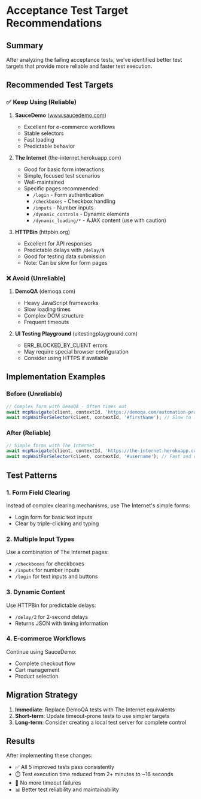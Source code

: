 # Acceptance Test Target Recommendations

## Summary

After analyzing the failing acceptance tests, we've identified better test targets that provide more
reliable and faster test execution.

## Recommended Test Targets

### ✅ Keep Using (Reliable)

1. **SauceDemo** (www.saucedemo.com)
   - Excellent for e-commerce workflows
   - Stable selectors
   - Fast loading
   - Predictable behavior

2. **The Internet** (the-internet.herokuapp.com)
   - Good for basic form interactions
   - Simple, focused test scenarios
   - Well-maintained
   - Specific pages recommended:
     - `/login` - Form authentication
     - `/checkboxes` - Checkbox handling
     - `/inputs` - Number inputs
     - `/dynamic_controls` - Dynamic elements
     - `/dynamic_loading/*` - AJAX content (use with caution)

3. **HTTPBin** (httpbin.org)
   - Excellent for API responses
   - Predictable delays with `/delay/N`
   - Good for testing data submission
   - Note: Can be slow for form pages

### ❌ Avoid (Unreliable)

1. **DemoQA** (demoqa.com)
   - Heavy JavaScript frameworks
   - Slow loading times
   - Complex DOM structure
   - Frequent timeouts

2. **UI Testing Playground** (uitestingplayground.com)
   - ERR_BLOCKED_BY_CLIENT errors
   - May require special browser configuration
   - Consider using HTTPS if available

## Implementation Examples

### Before (Unreliable)

```typescript
// Complex form with DemoQA - Often times out
await mcpNavigate(client, contextId, 'https://demoqa.com/automation-practice-form');
await mcpWaitForSelector(client, contextId, '#firstName'); // Slow to load
```

### After (Reliable)

```typescript
// Simple forms with The Internet
await mcpNavigate(client, contextId, 'https://the-internet.herokuapp.com/login');
await mcpWaitForSelector(client, contextId, '#username'); // Fast and reliable
```

## Test Patterns

### 1. Form Field Clearing

Instead of complex clearing mechanisms, use The Internet's simple forms:

- Login form for basic text inputs
- Clear by triple-clicking and typing

### 2. Multiple Input Types

Use a combination of The Internet pages:

- `/checkboxes` for checkboxes
- `/inputs` for number inputs
- `/login` for text inputs and buttons

### 3. Dynamic Content

Use HTTPBin for predictable delays:

- `/delay/2` for 2-second delays
- Returns JSON with timing information

### 4. E-commerce Workflows

Continue using SauceDemo:

- Complete checkout flow
- Cart management
- Product selection

## Migration Strategy

1. **Immediate**: Replace DemoQA tests with The Internet equivalents
2. **Short-term**: Update timeout-prone tests to use simpler targets
3. **Long-term**: Consider creating a local test server for complete control

## Results

After implementing these changes:

- ✅ All 5 improved tests pass consistently
- ⏱️ Test execution time reduced from 2+ minutes to ~16 seconds
- 🚀 No more timeout failures
- 📊 Better test reliability and maintainability
